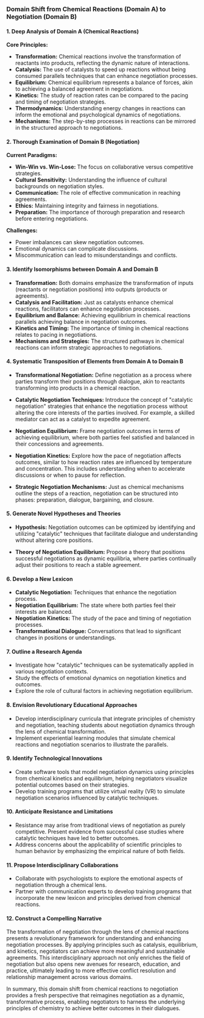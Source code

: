 ### Domain Shift from Chemical Reactions (Domain A) to Negotiation (Domain B)

#### 1. Deep Analysis of Domain A (Chemical Reactions)

**Core Principles:**
- **Transformation:** Chemical reactions involve the transformation of reactants into products, reflecting the dynamic nature of interactions.
- **Catalysis:** The use of catalysts to speed up reactions without being consumed parallels techniques that can enhance negotiation processes.
- **Equilibrium:** Chemical equilibrium represents a balance of forces, akin to achieving a balanced agreement in negotiations.
- **Kinetics:** The study of reaction rates can be compared to the pacing and timing of negotiation strategies.
- **Thermodynamics:** Understanding energy changes in reactions can inform the emotional and psychological dynamics of negotiations.
- **Mechanisms:** The step-by-step processes in reactions can be mirrored in the structured approach to negotiations.

#### 2. Thorough Examination of Domain B (Negotiation)

**Current Paradigms:**
- **Win-Win vs. Win-Lose:** The focus on collaborative versus competitive strategies.
- **Cultural Sensitivity:** Understanding the influence of cultural backgrounds on negotiation styles.
- **Communication:** The role of effective communication in reaching agreements.
- **Ethics:** Maintaining integrity and fairness in negotiations.
- **Preparation:** The importance of thorough preparation and research before entering negotiations.

**Challenges:**
- Power imbalances can skew negotiation outcomes.
- Emotional dynamics can complicate discussions.
- Miscommunication can lead to misunderstandings and conflicts.

#### 3. Identify Isomorphisms between Domain A and Domain B

- **Transformation:** Both domains emphasize the transformation of inputs (reactants or negotiation positions) into outputs (products or agreements).
- **Catalysis and Facilitation:** Just as catalysts enhance chemical reactions, facilitators can enhance negotiation processes.
- **Equilibrium and Balance:** Achieving equilibrium in chemical reactions parallels achieving balance in negotiation outcomes.
- **Kinetics and Timing:** The importance of timing in chemical reactions relates to pacing in negotiations.
- **Mechanisms and Strategies:** The structured pathways in chemical reactions can inform strategic approaches to negotiations.

#### 4. Systematic Transposition of Elements from Domain A to Domain B

- **Transformational Negotiation:** Define negotiation as a process where parties transform their positions through dialogue, akin to reactants transforming into products in a chemical reaction.
  
- **Catalytic Negotiation Techniques:** Introduce the concept of "catalytic negotiation" strategies that enhance the negotiation process without altering the core interests of the parties involved. For example, a skilled mediator can act as a catalyst to expedite agreement.

- **Negotiation Equilibrium:** Frame negotiation outcomes in terms of achieving equilibrium, where both parties feel satisfied and balanced in their concessions and agreements.

- **Negotiation Kinetics:** Explore how the pace of negotiation affects outcomes, similar to how reaction rates are influenced by temperature and concentration. This includes understanding when to accelerate discussions or when to pause for reflection.

- **Strategic Negotiation Mechanisms:** Just as chemical mechanisms outline the steps of a reaction, negotiation can be structured into phases: preparation, dialogue, bargaining, and closure.

#### 5. Generate Novel Hypotheses and Theories

- **Hypothesis:** Negotiation outcomes can be optimized by identifying and utilizing "catalytic" techniques that facilitate dialogue and understanding without altering core positions.

- **Theory of Negotiation Equilibrium:** Propose a theory that positions successful negotiations as dynamic equilibria, where parties continually adjust their positions to reach a stable agreement.

#### 6. Develop a New Lexicon

- **Catalytic Negotiation:** Techniques that enhance the negotiation process.
- **Negotiation Equilibrium:** The state where both parties feel their interests are balanced.
- **Negotiation Kinetics:** The study of the pace and timing of negotiation processes.
- **Transformational Dialogue:** Conversations that lead to significant changes in positions or understandings.

#### 7. Outline a Research Agenda

- Investigate how "catalytic" techniques can be systematically applied in various negotiation contexts.
- Study the effects of emotional dynamics on negotiation kinetics and outcomes.
- Explore the role of cultural factors in achieving negotiation equilibrium.

#### 8. Envision Revolutionary Educational Approaches

- Develop interdisciplinary curricula that integrate principles of chemistry and negotiation, teaching students about negotiation dynamics through the lens of chemical transformation.
- Implement experiential learning modules that simulate chemical reactions and negotiation scenarios to illustrate the parallels.

#### 9. Identify Technological Innovations

- Create software tools that model negotiation dynamics using principles from chemical kinetics and equilibrium, helping negotiators visualize potential outcomes based on their strategies.
- Develop training programs that utilize virtual reality (VR) to simulate negotiation scenarios influenced by catalytic techniques.

#### 10. Anticipate Resistance and Limitations

- Resistance may arise from traditional views of negotiation as purely competitive. Present evidence from successful case studies where catalytic techniques have led to better outcomes.
- Address concerns about the applicability of scientific principles to human behavior by emphasizing the empirical nature of both fields.

#### 11. Propose Interdisciplinary Collaborations

- Collaborate with psychologists to explore the emotional aspects of negotiation through a chemical lens.
- Partner with communication experts to develop training programs that incorporate the new lexicon and principles derived from chemical reactions.

#### 12. Construct a Compelling Narrative

The transformation of negotiation through the lens of chemical reactions presents a revolutionary framework for understanding and enhancing negotiation processes. By applying principles such as catalysis, equilibrium, and kinetics, negotiators can achieve more meaningful and sustainable agreements. This interdisciplinary approach not only enriches the field of negotiation but also opens new avenues for research, education, and practice, ultimately leading to more effective conflict resolution and relationship management across various domains. 

In summary, this domain shift from chemical reactions to negotiation provides a fresh perspective that reimagines negotiation as a dynamic, transformative process, enabling negotiators to harness the underlying principles of chemistry to achieve better outcomes in their dialogues.